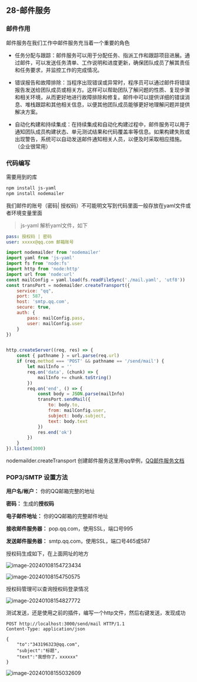 ## 28-邮件服务

### 邮件作用

邮件服务在我们工作中邮件服务充当着一个重要的角色

+ 任务分配与跟踪：邮件服务可以用于分配任务、指派工作和跟踪项目进展。通过邮件，可以发送任务清单、工作说明和进度更新，确保团队成员了解其责任和任务要求，并监控工作的完成情况。

+ 错误报告和故障排除：当程序出现错误或异常时，程序员可以通过邮件将错误报告发送给团队成员或相关方。这样可以帮助团队了解问题的性质、复现步骤和相关环境，从而更好地进行故障排除和修复。邮件中可以提供详细的错误消息、堆栈跟踪和其他相关信息，以便其他团队成员能够更好地理解问题并提供解决方案。

+ 自动化构建和持续集成：在持续集成和自动化构建过程中，邮件服务可以用于通知团队成员构建状态、单元测试结果和代码覆盖率等信息。如果构建失败或出现警告，系统可以自动发送邮件通知相关人员，以便及时采取相应措施。（企业很常用）

### 代码编写

需要用到的库

```bash
npm install js-yaml
npm install nodemailer
```

我们邮件的账号（密码| 授权码）不可能明文写到代码里面一般存放在yaml文件或者环境变量里面

> js-yaml 解析yaml文件，如下

```yaml
pass: 授权码 | 密码
user: xxxxx@qq.com 邮箱账号
```

```js
import nodemailder from 'nodemailer'
import yaml from 'js-yaml'
import fs from 'node:fs'
import http from 'node:http'
import url from 'node:url'
const mailConfig = yaml.load(fs.readFileSync('./mail.yaml', 'utf8'))
const transPort = nodemailder.createTransport({
    service: "qq",
    port: 587,
    host: 'smtp.qq.com',
    secure: true,
    auth: {
        pass: mailConfig.pass,
        user: mailConfig.user
    }
})


http.createServer((req, res) => {
    const { pathname } = url.parse(req.url)
    if (req.method === 'POST' && pathname == '/send/mail') {
        let mailInfo = ''
        req.on('data', (chunk) => {
            mailInfo += chunk.toString()
        })
        req.on('end', () => {
            const body = JSON.parse(mailInfo)
            transPort.sendMail({
                to: body.to,
                from: mailConfig.user,
                subject: body.subject,
                text: body.text
            })
            res.end('ok')
        })
    }
}).listen(3000)
```

nodemailder.createTransport 创建邮件服务这里用qq举例，[QQ邮件服务文档](https://wx.mail.qq.com/list/readtemplate?name=app_intro.html#/agreement/authorizationCode)

### POP3/SMTP 设置方法

**用户名/帐户：**  你的QQ邮箱完整的地址

**密码：**  生成的**授权码**

**电子邮件地址：**  你的QQ邮箱的完整邮件地址

**接收邮件服务器：**  pop.qq.com，使用SSL，端口号995

**发送邮件服务器：**  smtp.qq.com，使用SSL，端口号465或587

授权码生成如下，在上面网址的地方

![image-20240108154723434](https://chen-1320883525.cos.ap-chengdu.myqcloud.com/img/image-20240108154723434.png)

![image-20240108154750575](https://chen-1320883525.cos.ap-chengdu.myqcloud.com/img/image-20240108154750575.png)

授权码管理可以查询授权码登录情况

![image-20240108154827772](https://chen-1320883525.cos.ap-chengdu.myqcloud.com/img/image-20240108154827772.png)

测试发送，还是使用之前的插件，编写一个http文件，然后右键发送，发现成功

```http
POST http://localhost:3000/send/mail HTTP/1.1
Content-Type: application/json

{
    "to":"343196323@qq.com",
    "subject":"标题",
    "text":"我想你了，xxxxxx"
}
```

![image-20240108155032609](https://chen-1320883525.cos.ap-chengdu.myqcloud.com/img/image-20240108155032609.png)
